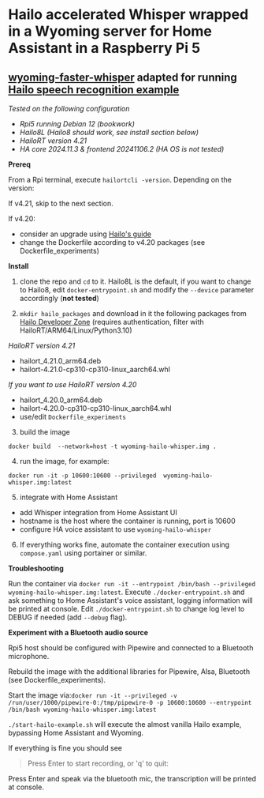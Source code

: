 # Hailo accelerated Whisper wrapped in a Wyoming server for Home Assistant in a Raspberry Pi 5
## [wyoming-faster-whisper]() adapted for running [Hailo speech recognition example](https://github.com/hailo-ai/Hailo-Application-Code-Examples/tree/main/runtime/hailo-8/python/speech_recognition)

*Tested on the following configuration* 
- *Rpi5 running Debian 12 (bookwork)*
- *Hailo8L (Hailo8 should work, see install section below)*
- *HailoRT version 4.21*
- *HA core 2024.11.3 & frontend 20241106.2 (HA OS is not tested)* 

**Prereq**

From a Rpi terminal, execute `hailortcli -version`. Depending on the version:

If v4.21, skip to the next section.

If v4.20:
- consider an upgrade using [Hailo's guide](https://hailo.ai/developer-zone/documentation/hailort-v4-21-0/?sp_referrer=install/install.html#ubuntu-installation)
- change the Dockerfile according to v4.20 packages (see Dockerfile_experiments)

**Install**

1. clone the repo and `cd` to it. Hailo8L is the default, if you want to change to Hailo8, edit `docker-entrypoint.sh` and modify the `--device` parameter accordingly (**not tested**)

2. `mkdir hailo_packages` and download in it the following packages from [Hailo Developer Zone](https://hailo.ai/developer-zone/) (requires authentication, filter with HailoRT/ARM64/Linux/Python3.10)

*HailoRT version 4.21* 
- hailort_4.21.0_arm64.deb
- hailort-4.21.0-cp310-cp310-linux_aarch64.whl

*If you want to use HailoRT version 4.20*
- hailort_4.20.0_arm64.deb
- hailort-4.20.0-cp310-cp310-linux_aarch64.whl
- use/edit `Dockerfile_experiments`

3. build the image

`docker build  --network=host -t wyoming-hailo-whisper.img .`

4. run the image, for example:

`docker run -it -p 10600:10600 --privileged  wyoming-hailo-whisper.img:latest`

5. integrate with Home Assistant
- add Whisper integration from Home Assistant UI
- hostname is the host where the container is running, port is 10600
- configure HA voice assistant to use `wyoming-hailo-whisper`

6. If everything works fine, automate the container execution using `compose.yaml` using portainer or similar.

**Troubleshooting**

Run the container via `docker run -it --entrypoint /bin/bash --privileged wyoming-hailo-whisper.img:latest`. Execute `./docker-entrypoint.sh` and ask something to Home Assistant's voice assistant, logging information will be printed at console. Edit `./docker-entrypoint.sh` to change log level to DEBUG if needed (add `--debug` flag).

**Experiment with a Bluetooth audio source**

Rpi5 host should be configured with Pipewire and connected to a Bluetooth microphone.

Rebuild the image with the additional libraries for Pipewire, Alsa, Bluetooth (see Dockerfile_experiments).

Start the image via:`docker run -it --privileged -v /run/user/1000/pipewire-0:/tmp/pipewire-0 -p 10600:10600 --entrypoint /bin/bash wyoming-hailo-whisper.img:latest`

`./start-hailo-example.sh` will execute the almost vanilla Hailo example, bypassing Home Assistant and Wyoming.  

If everything is fine you should see 
>Press Enter to start recording, or 'q' to quit:

Press Enter and speak via the bluetooth mic, the transcription will be printed at console.